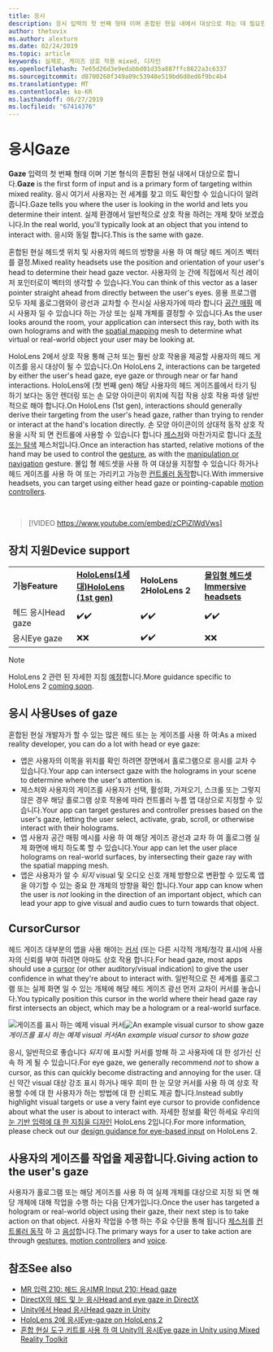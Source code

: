 ```yaml
---
title: 응시
description: 응시 입력의 첫 번째 형태 이며 혼합된 현실 내에서 대상으로 하는 데 필요한 기본 형태의.
author: thetuvix
ms.author: alexturn
ms.date: 02/24/2019
ms.topic: article
keywords: 실제로, 게이즈 상호 작용 mixed, 디자인
ms.openlocfilehash: 7e65d26d3e9edabbd01d35a887ffc8622a3c6337
ms.sourcegitcommit: d8700260f349a09c53948e519bd6d8ed6f9bc4b4
ms.translationtype: MT
ms.contentlocale: ko-KR
ms.lasthandoff: 06/27/2019
ms.locfileid: "67414376"
---
```

# <a name="gaze"></a><span data-ttu-id="bbd3c-104">응시</span><span class="sxs-lookup"><span data-stu-id="bbd3c-104">Gaze</span></span>

<span data-ttu-id="bbd3c-105">**Gaze** 입력의 첫 번째 형태 이며 기본 형식의 혼합된 현실 내에서 대상으로 합니다.</span><span class="sxs-lookup"><span data-stu-id="bbd3c-105">**Gaze** is the first form of input and is a primary form of targeting within mixed reality.</span></span> <span data-ttu-id="bbd3c-106">응시 여기서 사용자는 전 세계를 찾고 의도 확인할 수 있습니다이 알려 줍니다.</span><span class="sxs-lookup"><span data-stu-id="bbd3c-106">Gaze tells you where the user is looking in the world and lets you determine their intent.</span></span> <span data-ttu-id="bbd3c-107">실제 환경에서 일반적으로 상호 작용 하려는 개체 찾아 보겠습니다.</span><span class="sxs-lookup"><span data-stu-id="bbd3c-107">In the real world, you'll typically look at an object that you intend to interact with.</span></span> <span data-ttu-id="bbd3c-108">응시와 동일 합니다.</span><span class="sxs-lookup"><span data-stu-id="bbd3c-108">This is the same with gaze.</span></span>

<span data-ttu-id="bbd3c-109">혼합된 현실 헤드셋 위치 및 사용자의 헤드의 방향을 사용 하 여 해당 헤드 게이즈 벡터를 결정.</span><span class="sxs-lookup"><span data-stu-id="bbd3c-109">Mixed reality headsets use the position and orientation of your user's head to determine their head gaze vector.</span></span> <span data-ttu-id="bbd3c-110">사용자의 눈 간에 직접에서 직선 레이저 포인터로이 벡터의 생각할 수 있습니다.</span><span class="sxs-lookup"><span data-stu-id="bbd3c-110">You can think of this vector as a laser pointer straight ahead from directly between the user's eyes.</span></span> <span data-ttu-id="bbd3c-111">응용 프로그램 모두 자체 홀로그램와이 광선과 교차할 수 전시실 사용자가에 따라 합니다 [공간 매핑](spatial-mapping.md) 메시 사용자 일 수 있습니다 하는 가상 또는 실제 개체를 결정할 수 있습니다.</span><span class="sxs-lookup"><span data-stu-id="bbd3c-111">As the user looks around the room, your application can intersect this ray, both with its own holograms and with the [spatial mapping](spatial-mapping.md) mesh to determine what virtual or real-world object your user may be looking at.</span></span>

<span data-ttu-id="bbd3c-112">HoloLens 2에서 상호 작용 통해 근처 또는 훨씬 상호 작용을 제공할 사용자의 헤드 게이즈를 응시 대상이 될 수 있습니다.</span><span class="sxs-lookup"><span data-stu-id="bbd3c-112">On HoloLens 2, interactions can be targeted by either the user's head gaze, eye gaze or through near or far hand interactions.</span></span>
<span data-ttu-id="bbd3c-113">HoloLens에 (첫 번째 gen) 해당 사용자의 헤드 게이즈를에서 타기 팅 하기 보다는 동안 렌더링 또는 손 모양 아이콘이 위치에 직접 작용 상호 작용 파생 일반적으로 해야 합니다.</span><span class="sxs-lookup"><span data-stu-id="bbd3c-113">On HoloLens (1st gen), interactions should generally derive their targeting from the user's head gaze, rather than trying to render or interact at the hand's location directly.</span></span> <span data-ttu-id="bbd3c-114">손 모양 아이콘이의 상대적 동작 상호 작용을 시작 되 면 컨트롤에 사용할 수 있습니다 합니다 [제스처](gestures.md)와 마찬가지로 합니다 [조작 또는 탐색](gestures.md#composite-gestures) 제스처입니다.</span><span class="sxs-lookup"><span data-stu-id="bbd3c-114">Once an interaction has started, relative motions of the hand may be used to control the [gesture](gestures.md), as with the [manipulation or navigation](gestures.md#composite-gestures) gesture.</span></span> <span data-ttu-id="bbd3c-115">몰입 형 헤드셋을 사용 하 여 대상을 지정할 수 있습니다 하거나 헤드 게이즈를 사용 하 여 또는 가리키고 가능한 [컨트롤러 동작](motion-controllers.md)합니다.</span><span class="sxs-lookup"><span data-stu-id="bbd3c-115">With immersive headsets, you can target using either head gaze or pointing-capable [motion controllers](motion-controllers.md).</span></span>

<br>

>[!VIDEO https://www.youtube.com/embed/zCPiZlWdVws]

## <a name="device-support"></a><span data-ttu-id="bbd3c-116">장치 지원</span><span class="sxs-lookup"><span data-stu-id="bbd3c-116">Device support</span></span>

<table>
    <colgroup>
    <col width="25%" />
    <col width="25%" />
    <col width="25%" />
    <col width="25%" />
    </colgroup>
    <tr>
        <td><span data-ttu-id="bbd3c-117"><strong>기능</strong></span><span class="sxs-lookup"><span data-stu-id="bbd3c-117"><strong>Feature</strong></span></span></td>
        <td><span data-ttu-id="bbd3c-118"><a href="hololens-hardware-details.md"><strong>HoloLens(1세대)</strong></a></span><span class="sxs-lookup"><span data-stu-id="bbd3c-118"><a href="hololens-hardware-details.md"><strong>HoloLens (1st gen)</strong></a></span></span></td>
        <td><span data-ttu-id="bbd3c-119"><strong>HoloLens 2</strong></span><span class="sxs-lookup"><span data-stu-id="bbd3c-119"><strong>HoloLens 2</strong></span></span></td>
        <td><span data-ttu-id="bbd3c-120"><a href="immersive-headset-hardware-details.md"><strong>몰입형 헤드셋</strong></a></span><span class="sxs-lookup"><span data-stu-id="bbd3c-120"><a href="immersive-headset-hardware-details.md"><strong>Immersive headsets</strong></a></span></span></td>
    </tr>
     <tr>
        <td><span data-ttu-id="bbd3c-121">헤드 응시</span><span class="sxs-lookup"><span data-stu-id="bbd3c-121">Head gaze</span></span></td>
        <td><span data-ttu-id="bbd3c-122">✔️</span><span class="sxs-lookup"><span data-stu-id="bbd3c-122">✔️</span></span></td>
        <td><span data-ttu-id="bbd3c-123">✔️</span><span class="sxs-lookup"><span data-stu-id="bbd3c-123">✔️</span></span></td>
        <td><span data-ttu-id="bbd3c-124">✔️</span><span class="sxs-lookup"><span data-stu-id="bbd3c-124">✔️</span></span></td>
    </tr>
     <tr>
        <td><span data-ttu-id="bbd3c-125">응시</span><span class="sxs-lookup"><span data-stu-id="bbd3c-125">Eye gaze</span></span></td>
        <td><span data-ttu-id="bbd3c-126">❌</span><span class="sxs-lookup"><span data-stu-id="bbd3c-126">❌</span></span></td>
        <td><span data-ttu-id="bbd3c-127">✔️</span><span class="sxs-lookup"><span data-stu-id="bbd3c-127">✔️</span></span></td>
        <td><span data-ttu-id="bbd3c-128">❌</span><span class="sxs-lookup"><span data-stu-id="bbd3c-128">❌</span></span></td>
    </tr>
</table>

> [!NOTE]
> <span data-ttu-id="bbd3c-129">HoloLens 2 관련 된 자세한 지침 [예정](index.md#news-and-notes)합니다.</span><span class="sxs-lookup"><span data-stu-id="bbd3c-129">More guidance specific to HoloLens 2 [coming soon](index.md#news-and-notes).</span></span>


## <a name="uses-of-gaze"></a><span data-ttu-id="bbd3c-130">응시 사용</span><span class="sxs-lookup"><span data-stu-id="bbd3c-130">Uses of gaze</span></span>

<span data-ttu-id="bbd3c-131">혼합된 현실 개발자가 할 수 있는 많은 헤드 또는 눈 게이즈를 사용 하 여:</span><span class="sxs-lookup"><span data-stu-id="bbd3c-131">As a mixed reality developer, you can do a lot with head or eye gaze:</span></span>
* <span data-ttu-id="bbd3c-132">앱은 사용자의 이목을 위치를 확인 하려면 장면에서 홀로그램으로 응시를 교차 수 있습니다.</span><span class="sxs-lookup"><span data-stu-id="bbd3c-132">Your app can intersect gaze with the holograms in your scene to determine where the user's attention is.</span></span>
* <span data-ttu-id="bbd3c-133">제스처와 사용자의 게이즈를 사용자가 선택, 활성화, 가져오기, 스크롤 또는 그렇지 않은 경우 해당 홀로그램 상호 작용에 따라 컨트롤러 누름 앱 대상으로 지정할 수 있습니다.</span><span class="sxs-lookup"><span data-stu-id="bbd3c-133">Your app can target gestures and controller presses based on the user's gaze, letting the user select, activate, grab, scroll, or otherwise interact with their holograms.</span></span>
* <span data-ttu-id="bbd3c-134">앱 사용자 공간 매핑 메시를 사용 하 여 해당 게이즈 광선과 교차 하 여 홀로그램 실제 화면에 배치 하도록 할 수 있습니다.</span><span class="sxs-lookup"><span data-stu-id="bbd3c-134">Your app can let the user place holograms on real-world surfaces, by intersecting their gaze ray with the spatial mapping mesh.</span></span>
* <span data-ttu-id="bbd3c-135">앱은 사용자가 알 수 *되지* visual 및 오디오 신호 개체 방향으로 변환할 수 있도록 앱을 야기할 수 있는 중요 한 개체의 방향을 확인 합니다.</span><span class="sxs-lookup"><span data-stu-id="bbd3c-135">Your app can know when the user is *not* looking in the direction of an important object, which can lead your app to give visual and audio cues to turn towards that object.</span></span>

## <a name="cursor"></a><span data-ttu-id="bbd3c-136">Cursor</span><span class="sxs-lookup"><span data-stu-id="bbd3c-136">Cursor</span></span>

<span data-ttu-id="bbd3c-137">헤드 게이즈 대부분의 앱을 사용 해야는 [커서](cursors.md) (또는 다른 시각적 개체/청각 표시)에 사용자의 신뢰를 부여 하려면 아마도 상호 작용 합니다.</span><span class="sxs-lookup"><span data-stu-id="bbd3c-137">For head gaze, most apps should use a [cursor](cursors.md) (or other auditory/visual indication) to give the user confidence in what they're about to interact with.</span></span> <span data-ttu-id="bbd3c-138">일반적으로 전 세계를 홀로그램 또는 실제 화면 일 수 있는 개체에 해당 헤드 게이즈 광선 먼저 교차이 커서를 놓습니다.</span><span class="sxs-lookup"><span data-stu-id="bbd3c-138">You typically position this cursor in the world where their head gaze ray first intersects an object, which may be a hologram or a real-world surface.</span></span>

<span data-ttu-id="bbd3c-139">![게이즈를 표시 하는 예제 visual 커서](images/cursor.jpg)</span><span class="sxs-lookup"><span data-stu-id="bbd3c-139">![An example visual cursor to show gaze](images/cursor.jpg)</span></span><br>
<span data-ttu-id="bbd3c-140">*게이즈를 표시 하는 예제 visual 커서*</span><span class="sxs-lookup"><span data-stu-id="bbd3c-140">*An example visual cursor to show gaze*</span></span>

<span data-ttu-id="bbd3c-141">응시, 일반적으로 좋습니다 *되지* 에 표시할 커서를 방해 하 고 사용자에 대 한 성가신 신속 하 게 될 수 있습니다.</span><span class="sxs-lookup"><span data-stu-id="bbd3c-141">For eye gaze, we generally recommend *not* to show a cursor, as this can quickly become distracting and annoying for the user.</span></span> <span data-ttu-id="bbd3c-142">대신 약간 visual 대상 강조 표시 하거나 매우 희미 한 눈 모양 커서를 사용 하 여 상호 작용할 수에 대 한 사용자가 하는 방법에 대 한 신뢰도 제공 합니다.</span><span class="sxs-lookup"><span data-stu-id="bbd3c-142">Instead subtly highlight visual targets or use a very faint eye cursor to provide confidence about what the user is about to interact with.</span></span> <span data-ttu-id="bbd3c-143">자세한 정보를 확인 하세요 우리의 [눈 기반 입력에 대 한 지침을 디자인](eye-tracking.md) HoloLens 2입니다.</span><span class="sxs-lookup"><span data-stu-id="bbd3c-143">For more information, please check out our [design guidance for eye-based input](eye-tracking.md) on HoloLens 2.</span></span>

## <a name="giving-action-to-the-users-gaze"></a><span data-ttu-id="bbd3c-144">사용자의 게이즈를 작업을 제공합니다.</span><span class="sxs-lookup"><span data-stu-id="bbd3c-144">Giving action to the user's gaze</span></span>

<span data-ttu-id="bbd3c-145">사용자가 홀로그램 또는 해당 게이즈를 사용 하 여 실제 개체를 대상으로 지정 되 면 해당 개체에 대해 작업을 수행 하는 다음 단계가입니다.</span><span class="sxs-lookup"><span data-stu-id="bbd3c-145">Once the user has targeted a hologram or real-world object using their gaze, their next step is to take action on that object.</span></span> <span data-ttu-id="bbd3c-146">사용자 작업을 수행 하는 주요 수단을 통해 됩니다 [제스처](gestures.md)를 [컨트롤러 동작](motion-controllers.md) 하 고 [음성](voice-input.md)합니다.</span><span class="sxs-lookup"><span data-stu-id="bbd3c-146">The primary ways for a user to take action are through [gestures](gestures.md), [motion controllers](motion-controllers.md) and [voice](voice-input.md).</span></span>

## <a name="see-also"></a><span data-ttu-id="bbd3c-147">참조</span><span class="sxs-lookup"><span data-stu-id="bbd3c-147">See also</span></span>
* [<span data-ttu-id="bbd3c-148">MR 입력 210: 헤드 응시</span><span class="sxs-lookup"><span data-stu-id="bbd3c-148">MR Input 210: Head gaze</span></span>](holograms-210.md)
* [<span data-ttu-id="bbd3c-149">DirectX의 헤드 및 눈 응시</span><span class="sxs-lookup"><span data-stu-id="bbd3c-149">Head and eye gaze in DirectX</span></span>](gaze-in-directx.md)
* [<span data-ttu-id="bbd3c-150">Unity에서 Head 응시</span><span class="sxs-lookup"><span data-stu-id="bbd3c-150">Head gaze in Unity</span></span>](gaze-in-unity.md)
* [<span data-ttu-id="bbd3c-151">HoloLens 2에 응시</span><span class="sxs-lookup"><span data-stu-id="bbd3c-151">Eye-gaze on HoloLens 2</span></span>](eye-tracking.md)
* [<span data-ttu-id="bbd3c-152">혼합 현실 도구 키트를 사용 하 여 Unity의 응시</span><span class="sxs-lookup"><span data-stu-id="bbd3c-152">Eye gaze in Unity using Mixed Reality Toolkit</span></span>](https://aka.ms/mrtk-eyes)
